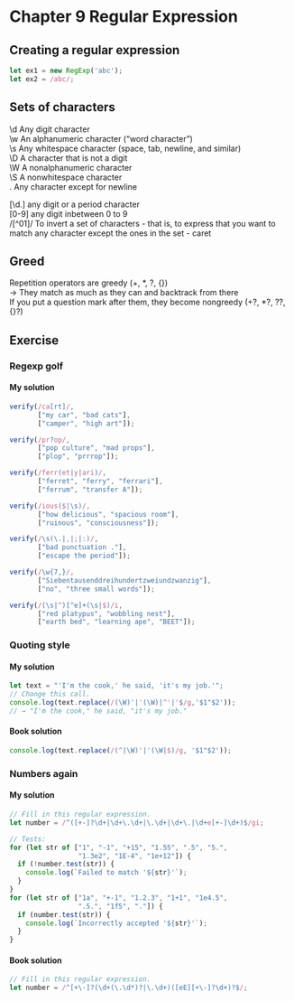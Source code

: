 # Chapter 9 Regular Expression

## Creating a regular expression
```js
let ex1 = new RegExp('abc');
let ex2 = /abc/;
```

## Sets of characters

\d	Any digit character <br>
\w	An alphanumeric character (“word character”)<br>
\s	Any whitespace character (space, tab, newline, and similar)<br>
\D	A character that is not a digit<br>
\W	A nonalphanumeric character<br>
\S	A nonwhitespace character<br>
.	Any character except for newline<br>

\[\d.] any digit or a period character<br>
\[0-9] any digit inbetween 0 to 9<br>
/[^01]/ To invert a set of characters - that is, to express that you want to match any character except the ones in the set - caret

## Greed
Repetition operators are greedy \(+, *, ?, {}) <br>
-> They match as much as they can and backtrack from there
<br>
If you put a question mark after them, they become nongreedy \(+?, *?, ??, {}?)

## Exercise

### Regexp golf
#### My solution
```js
verify(/ca[rt]/,
       ["my car", "bad cats"],
       ["camper", "high art"]);

verify(/pr?op/,
       ["pop culture", "mad props"],
       ["plop", "prrrop"]);

verify(/ferr(et|y|ari)/,
       ["ferret", "ferry", "ferrari"],
       ["ferrum", "transfer A"]);

verify(/ious($|\s)/,
       ["how delicious", "spacious room"],
       ["ruinous", "consciousness"]);

verify(/\s(\.|,|;|:)/,
       ["bad punctuation ."],
       ["escape the period"]);

verify(/\w{7,}/,
       ["Siebentausenddreihundertzweiundzwanzig"],
       ["no", "three small words"]);

verify(/(\s|^)[^e]+(\s|$)/i,
       ["red platypus", "wobbling nest"],
       ["earth bed", "learning ape", "BEET"]);

```

### Quoting style
#### My solution
```js
let text = "'I'm the cook,' he said, 'it's my job.'";
// Change this call.
console.log(text.replace(/(\W)'|'(\W)|^'|'$/g,'$1"$2'));
// → "I'm the cook," he said, "it's my job."
```
#### Book solution
```js
console.log(text.replace(/(^|\W)'|'(\W|$)/g, '$1"$2'));
```

### Numbers again
#### My solution 
```js
// Fill in this regular expression.
let number = /^([+-]?\d+|\d+\.\d+|\.\d+|\d+\.|\d+e[+-]\d+)$/gi;

// Tests:
for (let str of ["1", "-1", "+15", "1.55", ".5", "5.",
                 "1.3e2", "1E-4", "1e+12"]) {
  if (!number.test(str)) {
    console.log(`Failed to match '${str}'`);
  }
}
for (let str of ["1a", "+-1", "1.2.3", "1+1", "1e4.5",
                 ".5.", "1f5", "."]) {
  if (number.test(str)) {
    console.log(`Incorrectly accepted '${str}'`);
  }
}
```

#### Book solution
```js
// Fill in this regular expression.
let number = /^[+\-]?(\d+(\.\d*)?|\.\d+)([eE][+\-]?\d+)?$/;
```
